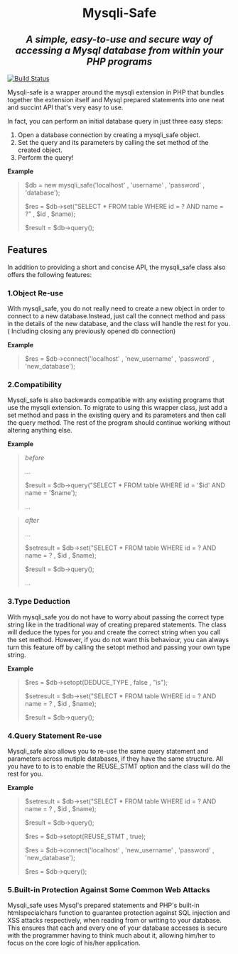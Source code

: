 <h1 align="center">                                  Mysqli-Safe </h1>

<h2 align="center"><i> A simple, easy-to-use and secure way of accessing a Mysql database from within your PHP programs </i></h2>

[![Build Status](https://travis-ci.org/joemccann/dillinger.svg?branch=master)](https://travis-ci.org/joemccann/dillinger)

Mysqli-safe is a wrapper around the mysqli extension in PHP that bundles together the extension itself and Mysql prepared statements into one neat and succint API that's very easy to use.

In fact, you can perform an initial database query in just three easy steps:
1. Open a database connection by creating a mysqli_safe object.
2. Set the query and its parameters by calling the set method of the created object.
3. Perform the query!

**Example**
> $db   =   new mysqli_safe('localhost' , 'username' , 'password' , 'database');
> 
> $res  =   $db->set("SELECT * FROM table WHERE id = ? AND name = ?" , $id , $name);
> 
> $result = $db->query();

## Features
In addition to providing a short and concise API, the mysqli_safe class also offers the following features:
### 1.Object Re-use
With mysqli_safe, you do not really need to create a new object in order to connect to a new database.Instead, just call the connect method and pass in the details of the new database, and the class will handle the rest for you. ( Including closing any previously opened db connection)

**Example**
> $res = $db->connect('localhost' , 'new_username' , 'password' , 'new_database');

### 2.Compatibility
Mysqli_safe is also backwards compatible with any existing programs that use the mysqli extension. To migrate to using this wrapper class, just add a set method and pass in the existing query and its parameters and then call the query method. The rest of the program should continue working without altering anything else.

**Example**
> *before*
> 
> ...
> 
> $result = $db->query("SELECT * FROM table WHERE id = '$id' AND name = '$name');
> 
> ...


> *after*
> 
> ...
> 
> $setresult = $db->set("SELECT * FROM table WHERE id = ? AND name = ? , $id , $name);
> 
> $result = $db->query();
> 
> ...
> 
### 3.Type Deduction
With mysqli_safe you do not have to worry about passing the correct type string like in the traditional way of creating prepared statements. The class will deduce the types for you and create the correct string when you call the set method. However, if you do not want this behaviour, you can always turn this feature off by calling the setopt method and passing your own type string.

**Example**
> $res  =   $db->setopt(DEDUCE_TYPE , false , "is");
> 
> $setresult = $db->set("SELECT * FROM table WHERE id = ? AND name = ? , $id , $name);
> 
> $result = $db->query();

### 4.Query Statement Re-use
Mysqli_safe also allows you to re-use the same query statement and parameters across mutiple databases, if they have the same structure. All you have to to is to enable the REUSE_STMT option and the class will do the rest for you.

**Example**
> $setresult = $db->set("SELECT * FROM table WHERE id = ? AND name = ? , $id , $name);
> 
> $result = $db->query();
> 
> $res  =   $db->setopt(REUSE_STMT , true);
> 
> $res = $db->connect('localhost' , 'new_username' , 'password' , 'new_database');
> 
> $res = $db->query();

### 5.Built-in Protection Against Some Common Web Attacks
Mysqli_safe uses Mysql's prepared statements and PHP's built-in htmlspecialchars function to guarantee protection against SQL injection and XSS attacks respectively, when reading from or writing to your database. This ensures that each and every one of your database accesses is secure with the programmer having to think much about it, allowing him/her to focus on the core logic of his/her application.

